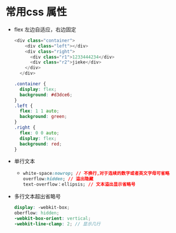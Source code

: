 # 常用css 属性

* flex 左边自适应，右边固定
  
  ```js
  <div class="container">
      <div class="left"></div>
      <div class="right">
        <div class="r1">1233444234</div>
        <div class="r2">jieke</div>
      </div>
    </div>
  ```
  
  ```css
  .container {
    display: flex;
    background: #d3dce6;
  }
  .left {
    flex: 1 1 auto;
    background: green;
  }
  .right {
    flex: 0 0 auto;
    display: flex;
    background: red;
  }
  ```

* 单行文本
  
  - ```css
    white-space:nowrop; // 不换行,对于连续的数字或者英文字母可省略
    overflow:hidden; // 溢出隐藏
    text-overflow：ellipsis; // 文本溢出显示省略号
    ```

* 多行文本超出省略号
  
  ```scss
  display: -webkit-box; 
  oberflow: hidden;
  -webkit-box-orient: vertical;
  -webkit-line-clamp: 2; // 显示几行
  ```
  
  
  
  
  
  
  
  
  
